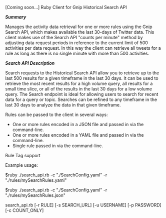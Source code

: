 [Coming soon...] Ruby Client for Gnip Historical Search API

 ***Summary***

 Manages the activity data retrieval for one or more rules using the Gnip Search API, which makes available the last 30-days of Twitter data.  This client makes use of the Search API "counts per minute" method by adjusting data request periods in reference to the current limit of 500 activities per data request.  In this way the client can retrieve all tweets for a rule as long as there is no single minute with more than 500 activities. 




***Search API Description***

Search requests to the Historical Search API allow you to retrieve up to the last 500 results for a given timeframe in the last 30 days. It can be used to retrieve the most recent results for a high volume query, all results for a small time slice, or all of the results in the last 30 days for a low volume query. The Search endpoint is ideal for allowing users to search for recent data for a query or topic. Searches can be refined to any timeframe in the last 30 days to analyze the data in that given timeframe.



 Rules can be passed to the client in several ways:
 + One or more rules encoded in a JSON file and passed in via the command-line.
 + One or more rules encoded in a YAML file and passed in via the command-line.
 + Single rule passed in via the command-line.


Rule Tag support


Example usage:

$ruby ./search_api.rb -c "./SearchConfig.yaml" -r "./rules/mySearchRules.yaml"

$ruby ./search_api.rb -c "./SearchConfig.yaml" -r "./rules/mySearchRules.json"


search_api.rb [-r RULE] [-s SEARCH_URL] [-u USERNAME] [-p PASSWORD] [-c COUNT_ONLY] 





